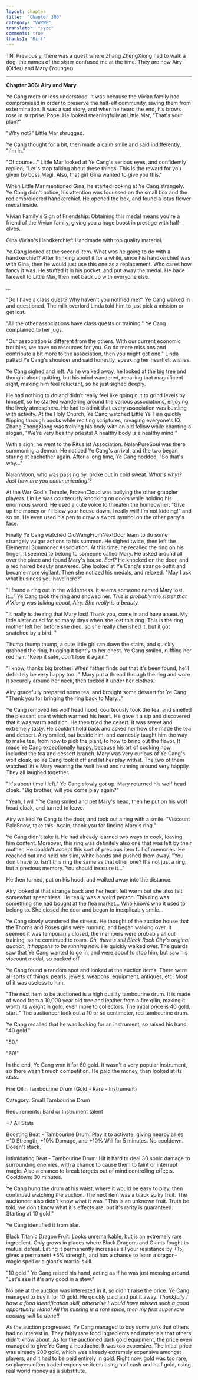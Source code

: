 ```yaml
---
layout: chapter
title:  "Chapter 306"
category: "VWPWE"
translator: "syzc"
comments: true
thanks1: "Riff"
---
```


TN: Previously, there was a quest where Zhang ZhengXiong had to walk a dog, the names of the sister confused me at the time. They are now Airy (Older) and Mary (Younger).

---

**Chapter 306: Airy and Mary**

Ye Cang more or less understood. It was because the Vivian family had compromised in order to preserve the half-elf community, saving them from extermination. It was a sad story, and when he heard the end, his brows rose in surprise. Pope. He looked meaningfully at Little Mar, "That's your plan?"

"Why not?" Little Mar shrugged.

Ye Cang thought for a bit, then made a calm smile and said indifferently, "I'm in."

"Of course..." Little Mar looked at Ye Cang's serious eyes, and confidently replied, "Let's stop talking about these things. This is the reward for you given by boss Magi. Also, that girl Gina wanted to give you this."

When Little Mar mentioned Gina, he started looking at Ye Cang strangely. Ye Cang didn't notice, his attention was focussed on the small box and the red embroidered handkerchief. He opened the box, and found a lotus flower medal inside.

Vivian Family's Sign of Friendship: Obtaining this medal means you're a friend of the Vivian family, giving you a huge boost in prestige with half-elves.

Gina Vivian's Handkerchief: Handmade with top quality material.

Ye Cang looked at the second item. What was he going to do with a handkerchief? After thinking about it for a while, since his handkerchief was with Gina, then he would just use this one as a replacement. Who cares how fancy it was. He stuffed it in his pocket, and put away the medal. He bade farewell to Little Mar, then met back up with everyone else.

...

"Do I have a class quest? Why haven't you notified me?" Ye Cang walked in and questioned. The milk overlord Linda told him to just pick a mission or get lost.

"All the other associations have class quests or training." Ye Cang complained to her jugs.

"Our association is different from the others. With our current economic troubles, we have no resources for you. Go do more missions and contribute a bit more to the association, then you might get one." Linda patted Ye Cang's shoulder and said honestly, speaking her heartfelt wishes.

Ye Cang sighed and left. As he walked away, he looked at the big tree and thought about quitting, but his mind wandered, recalling that magnificent sight, making him feel reluctant, so he just sighed deeply.

He had nothing to do and didn't really feel like going out to grind levels by himself, so he started wandering around the various associations, enjoying the lively atmosphere. He had to admit that every association was bustling with activity. At the Holy Church, Ye Cang watched Little Ye Tian quickly flipping through books while reciting scriptures, ravaging everyone's IQ. Zhang ZhengXiong was training his body with an old fellow while chanting a slogan, "We're very healthy priests! A healthy body is a healthy mind!"

With a sigh, he went to the Ritualist Association. NalanPureSoul was there summoning a demon. He noticed Ye Cang's arrival, and the two began staring at eachother again. After a long time, Ye Cang nodded, "So that's why..."

NalanMoon, who was passing by, broke out in cold sweat. *What's why!? Just how are you communicating!?*

At the War God's Temple, FrozenCloud was bullying the other grappler players. Lin Le was courteously knocking on doors while holding his enormous sword. He used a cute voice to threaten the homeowner: "Give up the money or I'll blow your house down. I really will! I'm not kidding!" and so on. He even used his pen to draw a sword symbol on the other party's face.

Finally Ye Cang watched OldWangFromNextDoor learn to do some strangely vulgar actions to his summon. He sighed twice, then left the Elemental Summoner Association. At this time, he recalled the ring on his finger. It seemed to belong to someone called Mary. He asked around all over the place and found Mary's house. *Earl?* He knocked on the door, and a red haired beauty answered. She looked at Ye Cang's strange outfit and became more vigilant. Then she noticed his medals, and relaxed. "May I ask what business you have here?"

"I found a ring out in the wilderness. It seems someone named Mary lost it..." Ye Cang took the ring and showed her. *This is probably the sister that A'Xiong was talking about, Airy. She really is a beauty.*

"It really is the ring that Mary lost! Thank you, come in and have a seat. My little sister cried for so many days when she lost this ring. This is the ring mother left her before she died, so she really cherished it, but it got snatched by a bird. "

Thump thump thump, a cute little girl ran down the stairs, and quickly grabbed the ring, hugging it tightly to her chest. Ye Cang smiled, ruffling her red hair. "Keep it safe, don't lose it again."

"I know, thanks big brother! When father finds out that it's been found, he'll definitely be very happy too..." Mary put a thread through the ring and wore it securely around her neck, then tucked it under her clothes.

Airy gracefully prepared some tea, and brought some dessert for Ye Cang. "Thank you for bringing the ring back to Mary..."

Ye Cang removed his wolf head hood, courteously took the tea, and smelled the pleasant scent which warmed his heart. He gave it a sip and discovered that it was warm and rich. He then tried the desert. It was sweet and extremely tasty. He couldn't hold back and asked her how she made the tea and dessert. Airy smiled, sat beside him, and earnestly taught him the way to make tea, from how to pick the plant, to how to bring out the flavor. It made Ye Cang exceptionally happy, because his art of cooking now included the tea and dessert branch. Mary was very curious of Ye Cang's wolf cloak, so Ye Cang took it off and let her play with it. The two of them watched little Mary wearing the wolf head and running around very happily. They all laughed together.

"It's about time I left." Ye Cang slowly got up. Mary returned his wolf head cloak. "Big brother, will you come play again?"

"Yeah, I will." Ye Cang smiled and pet Mary's head, then he put on his wolf head cloak, and turned to leave.

Airy walked Ye Cang to the door, and took out a ring with a smile. "Viscount PaleSnow, take this. Again, thank you for finding Mary's ring."

Ye Cang didn't take it. He had already learned two ways to cook, leaving him content. Moreover, this ring was definitely also one that was left by their mother. He couldn't accept this sort of precious item full of memories. He reached out and held her slim, white hands and pushed them away. "You don't have to. Isn't this ring the same as that other one? It's not just a ring, but a precious memory. You should treasure it..."

He then turned, put on his hood, and walked away into the distance.

Airy looked at that strange back and her heart felt warm but she also felt somewhat speechless. He really was a weird person. This ring was something she had bought at the flea market... Who knows who it used to belong to. She closed the door and began to inexplicably smile...

Ye Cang slowly wandered the streets. He thought of the auction house that the Thorns and Roses girls were running, and began walking over. It seemed it was temporarily closed, the members were probably all out training, so he continued to roam. *Oh, there's still Black Rock City's original auction, it happens to be running now.* He quickly walked over. The guards saw that Ye Cang wanted to go in, and were about to stop him, but saw his viscount medal, so backed off.

Ye Cang found a random spot and looked at the auction items. There were all sorts of things: pearls, jewels, weapons, equipment, antiques, etc. Most of it was useless to him.

"The next item to be auctioned is a high quality tambourine drum. It is made of wood from a 10,000 year old tree and leather from a fire qilin, making it worth its weight in gold, even more to collectors. The initial price is 40 gold, start!" The auctioneer took out a 10 or so centimeter, red tambourine drum.

Ye Cang recalled that he was looking for an instrument, so raised his hand. "40 gold."

"50."

"60!"

In the end, Ye Cang won it for 60 gold. It wasn't a very popular instrument, so there wasn't much competition. He paid the money, then looked at its stats.

Fire Qilin Tambourine Drum (Gold - Rare - Instrument)

Category: Small Tambourine Drum

Requirements: Bard or Instrument talent

+7 All Stats

Boosting Beat - Tambourine Drum: Play it to activate, giving nearby allies +10 Strength, +10% Damage, and +10% Will for 5 minutes. No cooldown. Doesn't stack.

Intimidating Beat - Tambourine Drum: Hit it hard to deal 30 sonic damage to surrounding enemies, with a chance to cause them to faint or interrupt magic. Also a chance to break targets out of mind controlling effects. Cooldown: 30 minutes.

Ye Cang hung the drum at his waist, where it would be easy to play, then continued watching the auction. The next item was a black spiky fruit. The auctioneer also didn't know what it was. "This is an unknown fruit. Truth be told, we don't know what it's effects are, but it's rarity is guaranteed. Starting at 10 gold."

Ye Cang identified it from afar.

Black Titanic Dragon Fruit: Looks unremarkable, but is an extremely rare ingredient. Only grows in places where Black Dragons and Giants fought to mutual defeat. Eating it permanently increases all your resistance by +15, gives a permanent +5% strength, and has a chance to learn a dragon-magic spell or a giant's martial skill.

"10 gold." Ye Cang raised his hand, acting as if he was just messing around. "Let's see if it's any good in a stew."

No one at the auction was interested in it, so didn't raise the price. Ye Cang managed to buy it for 10 gold. He quickly paid and put it away. *Thankfully I have a food identification skill, otherwise I would have missed such a good opportunity. Haha! All I'm missing is a rare spice, then my first super rare cooking will be done!!*

As the auction progressed, Ye Cang managed to buy some junk that others had no interest in. They fairly rare food ingredients and materials that others didn't know about. As for the auctioned dark gold equipment, the price even managed to give Ye Cang a headache. It was too expensive. The initial price was already 200 gold, which was already extremely expensive amongst players, and it had to be paid entirely in gold. Right now, gold was too rare, so players often traded expensive items using half cash and half gold, using real world money as a substitute.
